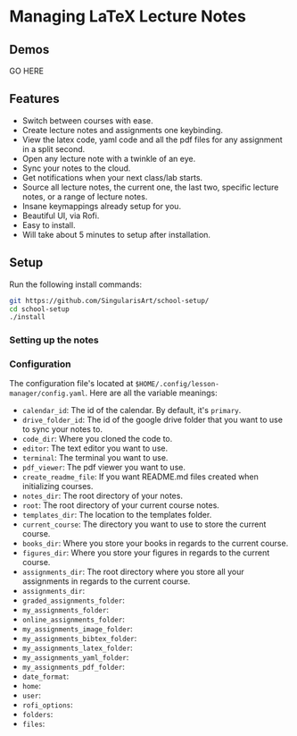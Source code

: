 Managing LaTeX Lecture Notes
============================

## Demos

GO HERE

## Features

- Switch between courses with ease.
- Create lecture notes and assignments one keybinding.
- View the latex code, yaml code and all the pdf files for any assignment in a
  split second.
- Open any lecture note with a twinkle of an eye.
- Sync your notes to the cloud.
- Get notifications when your next class/lab starts.
- Source all lecture notes, the current one, the last two, specific lecture
  notes, or a range of lecture notes.
- Insane keymappings already setup for you.
- Beautiful UI, via Rofi.
- Easy to install.
- Will take about 5 minutes to setup after installation.

## Setup

Run the following install commands:
```bash
git https://github.com/SingularisArt/school-setup/
cd school-setup
./install
```

### Setting up the notes

### Configuration

The configuration file's located at `$HOME/.config/lesson-manager/config.yaml`.
Here are all the variable meanings:

- `calendar_id`: The id of the calendar. By default, it's `primary`.
- `drive_folder_id`: The id of the google drive folder that you want to use to
  sync your notes to.
- `code_dir`: Where you cloned the code to.
- `editor`: The text editor you want to use.
- `terminal`: The terminal you want to use.
- `pdf_viewer`: The pdf viewer you want to use.
- `create_readme_file`: If you want README.md files created when initializing
  courses.
- `notes_dir`: The root directory of your notes.
- `root`: The root directory of your current course notes.
- `templates_dir`: The location to the templates folder.
- `current_course`: The directory you want to use to store the current course.
- `books_dir`: Where you store your books in regards to the current course.
- `figures_dir`: Where you store your figures in regards to the current course.
- `assignments_dir`: The root directory where you store all your assignments in
  regards to the current course.
- `assignments_dir`:
- `graded_assignments_folder`:
- `my_assignments_folder`:
- `online_assignments_folder`:
- `my_assignments_image_folder`:
- `my_assignments_bibtex_folder`:
- `my_assignments_latex_folder`:
- `my_assignments_yaml_folder`:
- `my_assignments_pdf_folder`:
- `date_format`:
- `home`:
- `user`:
- `rofi_options`:
- `folders`:
- `files`:
